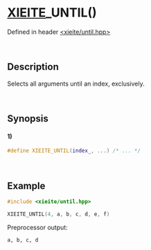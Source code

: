 # [XIEITE](../../macros.md)\_UNTIL\(\)
Defined in header [<xieite/until.hpp>](../../../include/xieite/until.hpp)

&nbsp;

## Description
Selects all arguments until an index, exclusively.

&nbsp;

## Synopsis
#### 1)
```cpp
#define XIEITE_UNTIL(index_, ...) /* ... */
```

&nbsp;

## Example
```cpp
#include <xieite/until.hpp>

XIEITE_UNTIL(4, a, b, c, d, e, f)
```
Preprocessor output:
```
a, b, c, d
```
